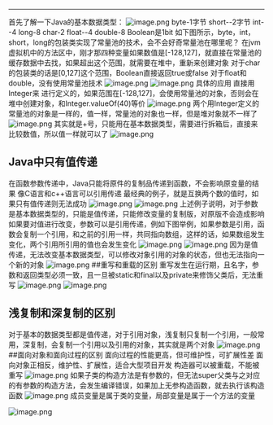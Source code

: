 ------

首先了解一下Java的基本数据类型：
![image.png](https://upload-images.jianshu.io/upload_images/12913154-7a4a475def2a353f.png?imageMogr2/auto-orient/strip%7CimageView2/2/w/1240)
byte-1字节 short--2字节 int--4 long-8 char-2 float--4 double-8 Boolean是1bit
如下图所示，byte，int，short，long的包装类实现了常量池的技术，会不会好奇常量池在哪里呢？
在jvm虚拟机中的方法区中，刚才那四种变量如果数值是[-128,127]，就直接在常量池的缓存数据中去找，如果超出这个范围，就需要在堆中，重新来创建对象
对于char的包装类的话是[0,127]这个范围，Boolean直接返回true或false
对于float和double，没有使用常量池技术
![image.png](https://upload-images.jianshu.io/upload_images/12913154-703a8708759e4f9d.png?imageMogr2/auto-orient/strip%7CimageView2/2/w/1240)
![image.png](https://upload-images.jianshu.io/upload_images/12913154-82bd8c935ff1427f.png?imageMogr2/auto-orient/strip%7CimageView2/2/w/1240)
具体的应用
直接用Integer来 进行定义的，如果范围在[-128,127]，会使用常量池的对象，否则会在堆中创建对象，和Integer.valueOf(40)等价
![image.png](https://upload-images.jianshu.io/upload_images/12913154-0727e24249519b79.png?imageMogr2/auto-orient/strip%7CimageView2/2/w/1240)
两个用Integer定义的常量池的对象是一样的，值一样，常量池的对象也一样，但是堆对象就不一样了
![image.png](https://upload-images.jianshu.io/upload_images/12913154-1f4390e52e159bf1.png?imageMogr2/auto-orient/strip%7CimageView2/2/w/1240)
其实就是+号，只能用在基本数据类型，需要进行拆箱后，直接来比较数值，所以值一样就可以了
![image.png](https://upload-images.jianshu.io/upload_images/12913154-49342b723e3ca57e.png?imageMogr2/auto-orient/strip%7CimageView2/2/w/1240)
## Java中只有值传递
在函数参数传递中，Java只能将原件的复制品传递到函数，不会影响原变量的结果
像C语言和c++语言可以引用传递
最经典的例子，就是互换两个数的值时，如果只有值传递则无法成功
![image.png](https://upload-images.jianshu.io/upload_images/12913154-bee9ca7a7fa98068.png?imageMogr2/auto-orient/strip%7CimageView2/2/w/1240)
![image.png](https://upload-images.jianshu.io/upload_images/12913154-530606849a8120c0.png?imageMogr2/auto-orient/strip%7CimageView2/2/w/1240)
上述例子说明，对于参数是基本数据类型的，只能是值传递，只能修改变量的复制版，对原版不会造成影响
如果要对值进行改变，参数可以是引用传递，例如下图举例，如果参数是引用，函数会复制一个引用，和之前的引用一样，共同指向数组，这样的话，如果数组发生变化，两个引用所引用的值也会发生变化
![image.png](https://upload-images.jianshu.io/upload_images/12913154-3333991cf36f7f5b.png?imageMogr2/auto-orient/strip%7CimageView2/2/w/1240)
![image.png](https://upload-images.jianshu.io/upload_images/12913154-e01b220593e94234.png?imageMogr2/auto-orient/strip%7CimageView2/2/w/1240)
因为是值传递，无法改变基本数据类型，可以修改对象引用的对象的状态，但也无法指向一个新的对象
![image.png](https://upload-images.jianshu.io/upload_images/12913154-3fd264882fa7d6f9.png?imageMogr2/auto-orient/strip%7CimageView2/2/w/1240)
##重写和重载的区别
重写发生在运行期，且名字，参数和返回类型必须一致，且一旦被static和final以及private来修饰父类后，无法重写
![image.png](https://upload-images.jianshu.io/upload_images/12913154-f39800645b7c4768.png?imageMogr2/auto-orient/strip%7CimageView2/2/w/1240)
![image.png](https://upload-images.jianshu.io/upload_images/12913154-2772e790e7cf00a8.png?imageMogr2/auto-orient/strip%7CimageView2/2/w/1240)
## 浅复制和深复制的区别
对于基本的数据类型都是值传递，对于引用对象，浅复制只复制一个引用，一般常用，深复制，会复制一个引用以及引用的对象，其实就是两个对象
![image.png](https://upload-images.jianshu.io/upload_images/12913154-0b540fda56d9fdf2.png?imageMogr2/auto-orient/strip%7CimageView2/2/w/1240)
##面向对象和面向过程的区别
面向过程的性能更高，但可维护性，可扩展性差
面向对象正相反，维护性、扩展性，适合大型项目开发
构造器可以被重载，不能被重写
![image.png](https://upload-images.jianshu.io/upload_images/12913154-25c7c9ea35cfd988.png?imageMogr2/auto-orient/strip%7CimageView2/2/w/1240)
如果子类的构造方法是有参数的，但无法super父类与之对应的有参数的构造方法，会发生编译错误，如果加上无参构造函数，就去执行该构造函数
![image.png](https://upload-images.jianshu.io/upload_images/12913154-5896309c4794e004.png?imageMogr2/auto-orient/strip%7CimageView2/2/w/1240)
成员变量是属于类的变量，局部变量是属于一个方法的变量

![image.png](https://upload-images.jianshu.io/upload_images/12913154-cc858fa5a835ab21.png?imageMogr2/auto-orient/strip%7CimageView2/2/w/1240)